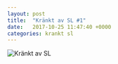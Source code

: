 ```yaml
---
layout: post
title:  "Kränkt av SL #1"
date:   2017-10-25 11:47:40 +0000
categories: krankt sl
---
```


![Kränkt av SL](/2017-10-25_sl_krankt.png)